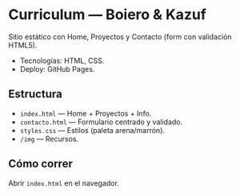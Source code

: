 # Curriculum — Boiero & Kazuf
Sitio estático con Home, Proyectos y Contacto (form con validación HTML5).
- Tecnologías: HTML, CSS.
- Deploy: GitHub Pages.

## Estructura
- `index.html` — Home + Proyectos + Info.
- `contacto.html` — Formulario centrado y validado.
- `styles.css` — Estilos (paleta arena/marrón).
- `/img` — Recursos.

## Cómo correr
Abrir `index.html` en el navegador.
